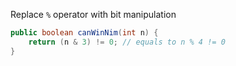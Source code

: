 
Replace `%` operator with bit manipulation

```java
public boolean canWinNim(int n) {
    return (n & 3) != 0; // equals to n % 4 != 0
}
```
